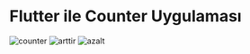 # Flutter ile Counter Uygulaması

![counter](https://user-images.githubusercontent.com/90965586/233106384-3e647746-260e-4c10-9559-61276f757351.png)
![arttir](https://user-images.githubusercontent.com/90965586/233106402-93b79f56-0fd6-48e6-bc70-113c6e166fa2.png)
![azalt](https://user-images.githubusercontent.com/90965586/233106411-0a698672-2bff-4360-864f-79313f0c89e4.png)
